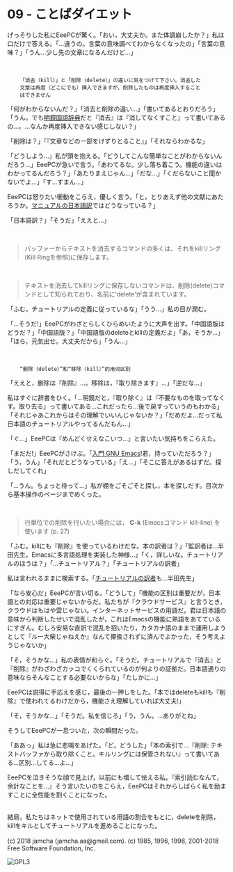 

# 09 - ことばダイエット

げっそりした私にEeePCが驚く。「おい，大丈夫か。また体調崩したか？」私は口だけで答える。「…違うの。言葉の意味調べてわからなくなったの」「言葉の意味？」「うん…少し先の文章になるんだけど…」  

<br>  

        「消去（kill）」と「削除（delete）」の違いに気をつけて下さい。消去した
        文章は再度（どこにでも）挿入できますが、削除したものは再度挿入すること
        はできません  

「何がわからないんだ？」「消去と削除の違い…」「書いてあるとおりだろう」「うん。でも[明鏡国語辞典](https://www.taishukan.co.jp/book/b197673.html)だと『消去』は『消してなくすこと』って書いてあるの…。…なんか再度挿入できない感じしない？」  

「削除は？」「『文章などの一部をけずりとること』」「それならわかるな」  

「どうしよう…」私が頭を抱える。「どうしてこんな簡単なことがわからないんだろう…」EeePCが急いで言う。「あわてるな。少し落ち着こう。機能の違いはわかってるんだろう？」「あたりまえじゃん…」「だな…」「くだらないこと聞かないでよ…」「す…すまん…」  

EeePCは怒りたい衝動をこらえ，優しく言う。「と，とりあえず他の文献にあたろうか。[マニュアルの日本語訳](https://ayatakesi.github.io/emacs/26.1/html/Deletion-and-Killing.html#Deletion-and-Killing)ではどうなっている？」  

「日本語訳？」「そうだ」「ええと…」  

<br>  

> バッファーからテキストを消去するコマンドの多くは、それをkillリング(Kill Ringを参照)に保存します。  

<br>  

> テキストを消去してkillリングに保存しないコマンドは、削除(delete)コマンドとして知られており、名前に‘delete’が含まれています。  

「ふむ。チュートリアルの定義に従っているな」「うう…」私の目が潤む。  

「…そうだ!」EeePCがわざとらしくひらめいたように大声を出す。「中国語版はどうだ？」「中国語版？」「中国語版のdeleteとkillの定義だよ」「あ，そうか…」「ほら，元気出せ。大丈夫だから」「うん…」  

<br>  

        “删除（delete）”和“移除（kill）”的用词区别

「ええと，删除は『削除』…。移除は，『取り除きます』…」「逆だな…」  

私はすぐに辞書をひく。「…明鏡だと，『取り除く』は『不要なものを取ってなくす。取り去る』って書いてある…これだったら…後で戻すっていうのもわかる」「それじゃあこれからはその理解でいいんじゃないか？」「だめだよ…だって私日本語のチュートリアルやってるんだもん…」  

「ぐ…」EeePCは『めんどくせえなこいつ…』と言いたい気持ちをこらえた。  

「まだだ!」EeePCがさけぶ。「[入門 GNU Emacs](https://www.oreilly.co.jp/books/9784873112770/)!君，持っていただろう？」「う，うん」「それだとどうなっている」「え…」「そこに答えがあるはずだ。探しだしてくれ」  

「…うん。ちょっと待って…」私が棚をごそごそと探し，本を探しだす。目次から基本操作のページまでめくった。  

<br>  

> 行単位での削除を行いたい場合には， **C-k** (Emacsコマンド kill-line) を使います (p. 27)  

「ふむ。killにも『削除』を使っているわけだな。本の訳者は？」「監訳者は…半田先生。Emacsに多言語処理を実装した神様…」「く，詳しいな。チュートリアルのほうは？」「…チュートリアル？」「チュートリアルの訳者」  

私は言われるままに検索する。「[チュートリアルの訳者](http://git.savannah.gnu.org/cgit/emacs.git/commit/?id=137e547d38d73097d82571745e954fcf4c18def9)も…半田先生」  

「なら安心だ」EeePCが言い切る。「どうして」「機能の区別は重要だが，日本語との対応は重要じゃないからだ。私たちが『クラウドサービス』と言うとき，クラウドはもはや雲じゃない。インターネットサービスの用語だ。君は日本語の意味から判断したせいで混乱したが，これはEmacsの機能に熟語をあてているにすぎん。むしろ安易な直訳で混乱を招いたり，カタカナ語のままで運用しようとして『ルー大柴じゃねえか』なんて揶揄されずに済んでよかった，そう考えようじゃないか」  

「そ，そうかな…」私の表情が和らぐ。「そうだ。チュートリアルで『消去』と『削除』がわざわざカッコでくくられているのが何よりの証拠だ。日本語通りの意味ならそんなことする必要ないからな」「たしかに…」  

EeePCは説得に手応えを感じ，最後の一押しをした。「本ではdeleteもkillも『削除』で使われてるわけだから，機能さえ理解していれば大丈夫!」  

「そ，そうかな…」「そうだ。私を信じろ」「う，うん。…ありがとね」  

そうしてEeePCが一息ついた，次の瞬間だった。  

「ああっ」私は急に悲鳴をあげた。「ど，どうした」「本の索引で…『削除: テキストバッファから取り除くこと。キルリングには保管されない』って書いてある…区別…してる…よ…」  

EeePCを泣きそうな顔で見上げ，以前にも増して怯える私。『索引読むなんて，余計なことを…』そう言いたいのをこらえ，EeePCはそれからしばらく私を励ますことに全性能を割くことになった。  

<br>  
結局，私たちはネットで使用されている用語の割合をもとに，deleteを削除，killをキルとしてチュートリアルを進めることになった。  

<br>  
<br>  
(c) 2018 jamcha (jamcha.aa@gmail.com). (c) 1985, 1996, 1998, 2001-2018 Free Software Foundation, Inc.  

![GPL3](https://www.gnu.org/graphics/gplv3-88x31.png)  

